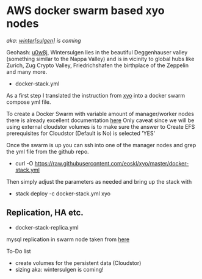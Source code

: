 # AWS docker swarm based xyo nodes 
*aka: [winter[sulgen]](https://www.cafe-landei.de/) is coming*

Geohash: [u0w8j](http://geohash.org/u0w8j:Wintersulgen), Wintersulgen lies in the beautiful Deggenhauser valley (something similar to the Nappa Valley) and is in vicinity to global hubs like Zurich, Zug Crypto Valley, Friedrichshafen the birthplace of the Zeppelin and many more.


* docker-stack.yml

As a first step I translated the instruction from [xyo](https://github.com/XYOracleNetwork/app-archivist-nodejs) into a docker swarm compose yml file. 

To create a Docker Swarm with variable amount of manager/worker nodes there is already excellent documentation [here](https://stelligent.com/2017/02/21/docker-swarm-mode-on-aws/)
Only caveat since we will be using external cloudstor volumes is to make sure the answer to Create EFS prerequisites for Cloudstor (Default is No) is selected 'YES'

Once the swarm is up you can ssh into one of the manager nodes and grep the yml file from the github repo.
* curl -O https://raw.githubusercontent.com/eoskl/xyo/master/docker-stack.yml

Then simply adjust the parameters as needed and bring up the stack with
* stack deploy -c docker-stack.yml xyo

## Replication, HA etc.

* docker-stack-replica.yml

mysql replication in swarm node taken from [here](http://ayoubensalem.me/tutorials/2018-04-03/Mysql-replication-in-Swarm-Mode)


To-Do list

- create volumes for the persistent data (Cloudstor)
- sizing aka: wintersulgen is coming!

